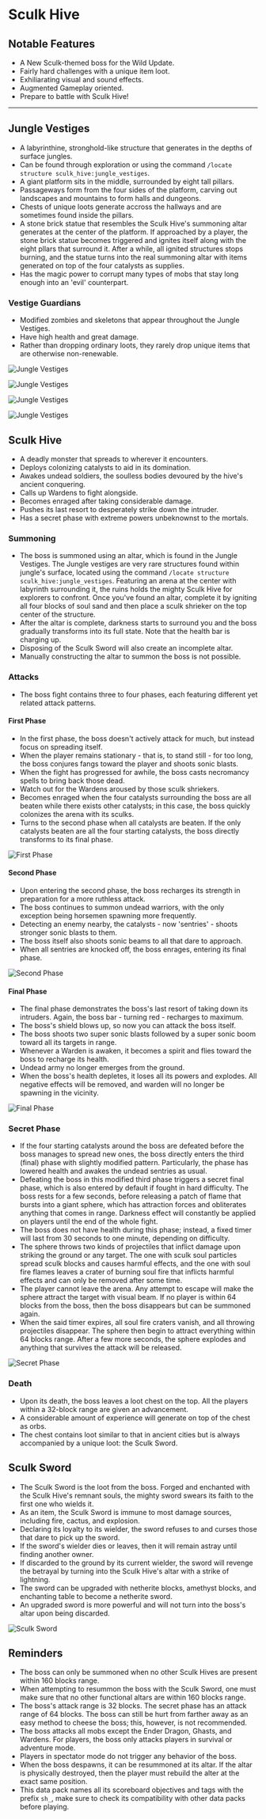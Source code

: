 # Sculk Hive

## Notable Features
* A New Sculk-themed boss for the Wild Update.
* Fairly hard challenges with a unique item loot.
* Exhiliarating visual and sound effects.
* Augmented Gameplay oriented.
* Prepare to battle with Sculk Hive!

---

## Jungle Vestiges
* A labyrinthine, stronghold-like structure that generates in the depths of surface jungles.
* Can be found through exploration or using the command `/locate structure sculk_hive:jungle_vestiges`.
* A giant platform sits in the middle, surrounded by eight tall pillars.
* Passageways form from the four sides of the platform, carving out landscapes and mountains to form halls and dungeons.
* Chests of unique loots generate accross the hallways and are sometimes found inside the pillars.
* A stone brick statue that resembles the Sculk Hive's summoning altar generates at the center of the platform. If approached by a player, the stone brick statue becomes triggered and ignites itself along with the eight pllars that surround it. After a while, all ignited structures stops burning, and the statue turns into the real summoning altar with items generated on top of the four catalysts as supplies.
* Has the magic power to corrupt many types of mobs that stay long enough into an 'evil' counterpart.

### Vestige Guardians
* Modified zombies and skeletons that appear throughout the Jungle Vestiges.
* Have high health and great damage.
* Rather than dropping ordinary loots, they rarely drop unique items that are otherwise non-renewable.

![Jungle Vestiges](https://i.imgur.com/RHoc2Vz.png "Jungle Vestiges")

![Jungle Vestiges](https://i.imgur.com/T9j3Neo.png "Jungle Vestiges")

![Jungle Vestiges](https://i.imgur.com/2QTktA9.png "Jungle Vestiges")

![Jungle Vestiges](https://i.imgur.com/dOHu1Sf.jpg "Jungle Vestiges")

## Sculk Hive
* A deadly monster that spreads to wherever it encounters.
* Deploys colonizing catalysts to aid in its domination.
* Awakes undead soldiers, the soulless bodies devoured by the hive's ancient conquering.
* Calls up Wardens to fight alongside.
* Becomes enraged after taking considerable damage.
* Pushes its last resort to desperately strike down the intruder.
* Has a secret phase with extreme powers unbeknownst to the mortals.

### Summoning
* The boss is summoned using an altar, which is found in the Jungle Vestiges. The Jungle vestiges are very rare structures found within jungle's surface, located using the command `/locate structure sculk_hive:jungle_vestiges`. Featuring an arena at the center with labyrinth surrounding it, the ruins holds the mighty Sculk Hive for explorers to confront. Once you've found an altar, complete it by igniting all four blocks of soul sand and then place a sculk shrieker on the top center of the structure.
* After the altar is complete, darkness starts to surround you and the boss gradually transforms into its full state. Note that the health bar is charging up.
* Disposing of the Sculk Sword will also create an incomplete altar.
* Manually constructing the altar to summon the boss is not possible.

### Attacks
* The boss fight contains three to four phases, each featuring different yet related attack patterns.

#### First Phase
* In the first phase, the boss doesn't actively attack for much, but instead focus on spreading itself.
* When the player remains stationary - that is, to stand still - for too long, the boss conjures fangs toward the player and shoots sonic blasts.
* When the fight has progressed for awhile, the boss casts necromancy spells to bring back those dead.
* Watch out for the Wardens aroused by those sculk shriekers.
* Becomes enraged when the four catalysts surrounding the boss are all beaten while there exists other catalysts; in this case, the boss quickly colonizes the arena with its sculks.
* Turns to the second phase when all catalysts are beaten. If the only catalysts beaten are all the four starting catalysts, the boss directly transforms to its final phase.

![First Phase](https://i.imgur.com/04L9QL5.png "First Phase")

#### Second Phase
* Upon entering the second phase, the boss recharges its strength in preparation for a more ruthless attack.
* The boss continues to summon undead warriors, with the only exception being horsemen spawning more frequently.
* Detecting an enemy nearby, the catalysts - now 'sentries' - shoots stronger sonic blasts to them.
* The boss itself also shoots sonic beams to all that dare to approach.
* When all sentries are knocked off, the boss enrages, entering its final phase.

![Second Phase](https://i.imgur.com/hf0Ta0o.png "Second Phase")

#### Final Phase
* The final phase demonstrates the boss's last resort of taking down its intruders. Again, the boss bar - turning red - recharges to maximum.
* The boss's shield blows up, so now you can attack the boss itself.
* The boss shoots two super sonic blasts followed by a super sonic boom toward all its targets in range.
* Whenever a Warden is awaken, it becomes a spirit and flies toward the boss to recharge its health.
* Undead army no longer emerges from the ground.
* When the boss's health depletes, it loses all its powers and explodes. All negative effects will be removed, and warden will no longer be spawning in the vicinity.

![Final Phase](https://i.imgur.com/NnkKehq.png "Final Phase")

### Secret Phase
* If the four starting catalysts around the boss are defeated before the boss manages to spread new ones, the boss directly enters the third (final) phase with slightly modified pattern. Particularly, the phase has lowered health and awakes the undead sentries as usual.
* Defeating the boss in this modified third phase triggers a secret final phase, which is also entered by default if fought in hard difficulty. The boss rests for a few seconds, before releasing a patch of flame that bursts into a giant sphere, which has attraction forces and obliterates anything that comes in range. Darkness effect will constantly be applied on players until the end of the whole fight.
* The boss does not have health during this phase; instead, a fixed timer will last from 30 seconds to one minute, depending on difficulty.
* The sphere throws two kinds of projectiles that inflict damage upon striking the ground or any target. The one with sculk soul particles spread sculk blocks and causes harmful effects, and the one with soul fire flames leaves a crater of burning soul fire that inflicts harmful effects and can only be removed after some time.
* The player cannot leave the arena. Any attempt to escape will make the sphere attract the target with visual beam. If no player is within 64 blocks from the boss, then the boss disappears but can be summoned again.
* When the said timer expires, all soul fire craters vanish, and all throwing projectiles disappear. The sphere then begin to attract everything within 64 blocks range. After a few more seconds, the sphere explodes and anything that survives the attack will be released.

![Secret Phase](https://i.imgur.com/mkDdw2B.jpeg "Secret Phase")

### Death
* Upon its death, the boss leaves a loot chest on the top. All the players within a 32-block range are given an advancement.
* A considerable amount of experience will generate on top of the chest as orbs.
* The chest contains loot similar to that in ancient cities but is always accompanied by a unique loot: the Sculk Sword.

## Sculk Sword
* The Sculk Sword is the loot from the boss. Forged and enchanted with the Sculk Hive's remnant souls, the mighty sword swears its faith to the first one who wields it.
* As an item, the Sculk Sword is immune to most damage sources, including fire, cactus, and explosion.
* Declaring its loyalty to its wielder, the sword refuses to and curses those that dare to pick up the sword.
* If the sword's wielder dies or leaves, then it will remain astray until finding another owner.
* If discarded to the ground by its current wielder, the sword will revenge the betrayal by turning into the Sculk Hive's altar with a strike of lightning.
* The sword can be upgraded with netherite blocks, amethyst blocks, and enchanting table to become a netherite sword.
* An upgraded sword is more powerful and will not turn into the boss's altar upon being discarded.

![Sculk Sword](https://i.imgur.com/tXt2TKY.png "Sculk Sword")

## Reminders
* The boss can only be summoned when no other Sculk Hives are present within 160 blocks range.
* When attempting to resummon the boss with the Sculk Sword, one must make sure that no other functional altars are within 160 blocks range.
* The boss's attack range is 32 blocks. The secret phase has an attack range of 64 blocks. The boss can still be hurt from farther away as an easy method to cheese the boss; this, however, is not recommended.
* The boss attacks all mobs except the Ender Dragon, Ghasts, and Wardens. For players, the boss only attacks players in survival or adventure mode.
* Players in spectator mode do not trigger any behavior of the boss.
* When the boss despawns, it can be resummoned at its altar. If the altar is physically destroyed, then the player must rebuild the alter at the exact same position.
* This data pack names all its scoreboard objectives and tags with the prefix `sh_`, make sure to check its compatibility with other data packs before playing.
